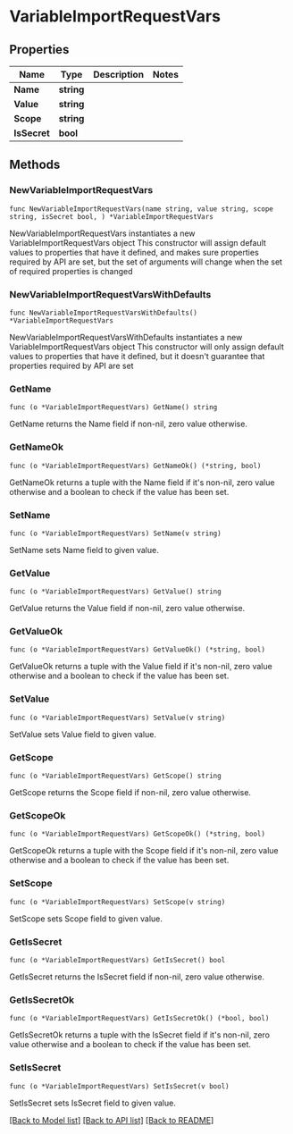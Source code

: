 # VariableImportRequestVars

## Properties

Name | Type | Description | Notes
------------ | ------------- | ------------- | -------------
**Name** | **string** |  | 
**Value** | **string** |  | 
**Scope** | **string** |  | 
**IsSecret** | **bool** |  | 

## Methods

### NewVariableImportRequestVars

`func NewVariableImportRequestVars(name string, value string, scope string, isSecret bool, ) *VariableImportRequestVars`

NewVariableImportRequestVars instantiates a new VariableImportRequestVars object
This constructor will assign default values to properties that have it defined,
and makes sure properties required by API are set, but the set of arguments
will change when the set of required properties is changed

### NewVariableImportRequestVarsWithDefaults

`func NewVariableImportRequestVarsWithDefaults() *VariableImportRequestVars`

NewVariableImportRequestVarsWithDefaults instantiates a new VariableImportRequestVars object
This constructor will only assign default values to properties that have it defined,
but it doesn't guarantee that properties required by API are set

### GetName

`func (o *VariableImportRequestVars) GetName() string`

GetName returns the Name field if non-nil, zero value otherwise.

### GetNameOk

`func (o *VariableImportRequestVars) GetNameOk() (*string, bool)`

GetNameOk returns a tuple with the Name field if it's non-nil, zero value otherwise
and a boolean to check if the value has been set.

### SetName

`func (o *VariableImportRequestVars) SetName(v string)`

SetName sets Name field to given value.


### GetValue

`func (o *VariableImportRequestVars) GetValue() string`

GetValue returns the Value field if non-nil, zero value otherwise.

### GetValueOk

`func (o *VariableImportRequestVars) GetValueOk() (*string, bool)`

GetValueOk returns a tuple with the Value field if it's non-nil, zero value otherwise
and a boolean to check if the value has been set.

### SetValue

`func (o *VariableImportRequestVars) SetValue(v string)`

SetValue sets Value field to given value.


### GetScope

`func (o *VariableImportRequestVars) GetScope() string`

GetScope returns the Scope field if non-nil, zero value otherwise.

### GetScopeOk

`func (o *VariableImportRequestVars) GetScopeOk() (*string, bool)`

GetScopeOk returns a tuple with the Scope field if it's non-nil, zero value otherwise
and a boolean to check if the value has been set.

### SetScope

`func (o *VariableImportRequestVars) SetScope(v string)`

SetScope sets Scope field to given value.


### GetIsSecret

`func (o *VariableImportRequestVars) GetIsSecret() bool`

GetIsSecret returns the IsSecret field if non-nil, zero value otherwise.

### GetIsSecretOk

`func (o *VariableImportRequestVars) GetIsSecretOk() (*bool, bool)`

GetIsSecretOk returns a tuple with the IsSecret field if it's non-nil, zero value otherwise
and a boolean to check if the value has been set.

### SetIsSecret

`func (o *VariableImportRequestVars) SetIsSecret(v bool)`

SetIsSecret sets IsSecret field to given value.



[[Back to Model list]](../README.md#documentation-for-models) [[Back to API list]](../README.md#documentation-for-api-endpoints) [[Back to README]](../README.md)


